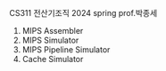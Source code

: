 CS311 전산기조직 2024 spring prof.박종세

1. MIPS Assembler
2. MIPS Simulator
3. MIPS Pipeline Simulator
4. Cache Simulator
